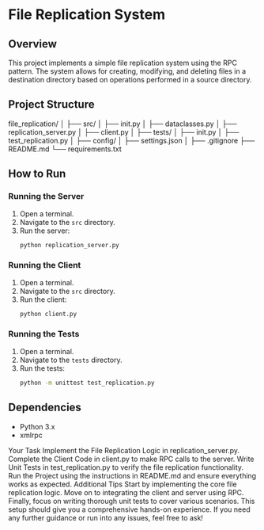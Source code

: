 # File Replication System

## Overview
This project implements a simple file replication system using the RPC pattern. The system allows for creating, modifying, and deleting files in a destination directory based on operations performed in a source directory.

## Project Structure
file_replication/
│
├── src/
│ ├── init.py
│ ├── dataclasses.py
│ ├── replication_server.py
│ ├── client.py
│
├── tests/
│ ├── init.py
│ ├── test_replication.py
│
├── config/
│ ├── settings.json
│
├── .gitignore
├── README.md
└── requirements.txt

## How to Run

### Running the Server
1. Open a terminal.
2. Navigate to the `src` directory.
3. Run the server:
    ```sh
    python replication_server.py
    ```

### Running the Client
1. Open a terminal.
2. Navigate to the `src` directory.
3. Run the client:
    ```sh
    python client.py
    ```

### Running the Tests
1. Open a terminal.
2. Navigate to the `tests` directory.
3. Run the tests:
    ```sh
    python -m unittest test_replication.py
    ```

## Dependencies
- Python 3.x
- xmlrpc










Your Task
Implement the File Replication Logic in replication_server.py.
Complete the Client Code in client.py to make RPC calls to the server.
Write Unit Tests in test_replication.py to verify the file replication functionality.
Run the Project using the instructions in README.md and ensure everything works as expected.
Additional Tips
Start by implementing the core file replication logic.
Move on to integrating the client and server using RPC.
Finally, focus on writing thorough unit tests to cover various scenarios.
This setup should give you a comprehensive hands-on experience. If you need any further guidance or run into any issues, feel free to ask!